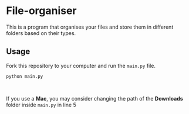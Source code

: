 # File-organiser
This is a program that organises your files and store them in different folders based on their types.

## Usage
Fork this repository to your computer and run the `main.py` file.

```
python main.py
```
<br />

If you use a __Mac__, you may consider changing the path of the __Downloads__ folder inside `main.py` in line 5
